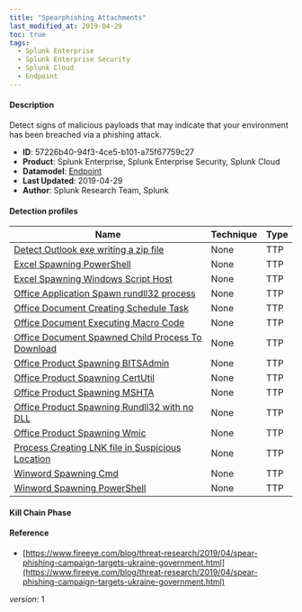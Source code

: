 ```yaml
---
title: "Spearphishing Attachments"
last_modified_at: 2019-04-29
toc: true
tags:
  - Splunk Enterprise
  - Splunk Enterprise Security
  - Splunk Cloud
  - Endpoint
---
```


#### Description

Detect signs of malicious payloads that may indicate that your environment has been breached via a phishing attack.

- **ID**: 57226b40-94f3-4ce5-b101-a75f67759c27
- **Product**: Splunk Enterprise, Splunk Enterprise Security, Splunk Cloud
- **Datamodel**: [Endpoint](https://docs.splunk.com/Documentation/CIM/latest/User/Endpoint)
- **Last Updated**: 2019-04-29
- **Author**: Splunk Research Team, Splunk

#### Detection profiles

| Name        | Technique   | Type         |
| ----------- | ----------- |--------------|
| [Detect Outlook exe writing a zip file](/endpoint/detect_outlook_exe_writing_a_zip_file/) | None | TTP |
| [Excel Spawning PowerShell](/endpoint/excel_spawning_powershell/) | None | TTP |
| [Excel Spawning Windows Script Host](/endpoint/excel_spawning_windows_script_host/) | None | TTP |
| [Office Application Spawn rundll32 process](/endpoint/office_application_spawn_rundll32_process/) | None | TTP |
| [Office Document Creating Schedule Task](/endpoint/office_document_creating_schedule_task/) | None | TTP |
| [Office Document Executing Macro Code](/endpoint/office_document_executing_macro_code/) | None | TTP |
| [Office Document Spawned Child Process To Download](/endpoint/office_document_spawned_child_process_to_download/) | None | TTP |
| [Office Product Spawning BITSAdmin](/endpoint/office_product_spawning_bitsadmin/) | None | TTP |
| [Office Product Spawning CertUtil](/endpoint/office_product_spawning_certutil/) | None | TTP |
| [Office Product Spawning MSHTA](/endpoint/office_product_spawning_mshta/) | None | TTP |
| [Office Product Spawning Rundll32 with no DLL](/endpoint/office_product_spawning_rundll32_with_no_dll/) | None | TTP |
| [Office Product Spawning Wmic](/endpoint/office_product_spawning_wmic/) | None | TTP |
| [Process Creating LNK file in Suspicious Location](/endpoint/process_creating_lnk_file_in_suspicious_location/) | None | TTP |
| [Winword Spawning Cmd](/endpoint/winword_spawning_cmd/) | None | TTP |
| [Winword Spawning PowerShell](/endpoint/winword_spawning_powershell/) | None | TTP |

#### Kill Chain Phase



#### Reference

* [https://www.fireeye.com/blog/threat-research/2019/04/spear-phishing-campaign-targets-ukraine-government.html](https://www.fireeye.com/blog/threat-research/2019/04/spear-phishing-campaign-targets-ukraine-government.html)



_version_: 1